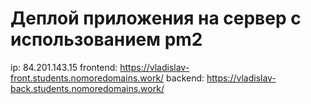 # Деплой приложения на сервер с использованием pm2

ip: 84.201.143.15
frontend: https://vladislav-front.students.nomoredomains.work/
backend: https://vladislav-back.students.nomoredomains.work/
